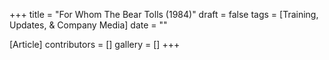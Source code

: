 +++
title = "For Whom The Bear Tolls (1984)"
draft = false
tags = [Training, Updates, & Company Media]
date = ""

[Article]
contributors = []
gallery = []
+++